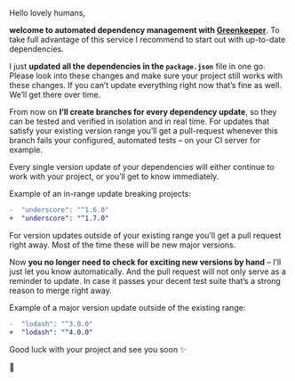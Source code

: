 Hello lovely humans,

**welcome to automated dependency management with [Greenkeeper](https://greenkeeper.io)**.
To take full advantage of this service I recommend to start out with up-to-date dependencies.

I just **updated all the dependencies in the `package.json`** file in one go.
Please look into these changes and make sure your project still works with these changes.
If you can’t update everything right now that’s fine as well.
We’ll get there over time.

From now on **I’ll create branches for every dependency update**, so they can be tested and verified in isolation and in real time. For updates that satisfy your existing version range you’ll get a pull-request whenever this branch fails your configured, automated tests – on your CI server for example.

Every single version update of your dependencies will either continue to work with your project, or you’ll get to know immediately.

Example of an in-range update breaking projects:

```diff
-  "underscore": "^1.6.0"
+  "underscore": "^1.7.0"
```

For version updates outside of your existing range you’ll get a pull request right away.
Most of the time these will be new major versions.

Now **you no longer need to check for exciting new versions by hand** – I’ll just let you know automatically.
And the pull request will not only serve as a reminder to update. In case it passes your decent test suite that’s a strong reason to merge right away.

Example of a major version update outside of the existing range:

```diff
-  "lodash": "^3.0.0"
+  "lodash": "^4.0.0"
```

Good luck with your project and see you soon :sparkles:

:palm_tree:
